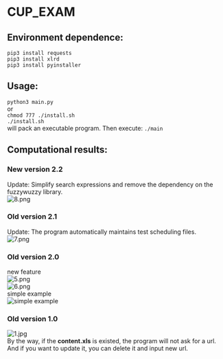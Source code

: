 # CUP_EXAM  

## Environment dependence:  
`pip3 install requests`  
`pip3 install xlrd`  
`pip3 install pyinstaller`  
## Usage:  
`python3 main.py`  
or  
`chmod 777 ./install.sh`  
`./install.sh`   
will pack an  executable program. Then execute:
`./main`  
## Computational results:  
### New version 2.2
Update: Simplify search expressions and remove the dependency on the fuzzywuzzy library.   
![8.png](https://github.com/Rhythmicc/CUP_EXAM/blob/master/img/8.png) 
### Old version 2.1
Update: The program automatically maintains test scheduling files.  
![7.png](https://github.com/Rhythmicc/CUP_EXAM/blob/master/img/7.png)  
### Old version 2.0  
new feature  
![5.png](https://github.com/Rhythmicc/CUP_EXAM/blob/master/img/5.png)  
![6.png](https://github.com/Rhythmicc/CUP_EXAM/blob/master/img/6.png)  
simple example  
![simple example](https://github.com/Rhythmicc/CUP_EXAM/blob/master/img/4.png)  

### Old version 1.0  
![1.jpg](https://github.com/Rhythmicc/CUP_EXAM/blob/master/img/1.jpg)  
By the way, if the **content.xls** is existed, the program will not ask for a url.  
And if you want to update it, you can delete it and input new url. 
